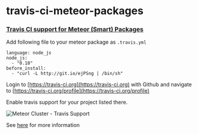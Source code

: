 travis-ci-meteor-packages
=========================

### [Travis CI support for Meteor (Smart) Packages](http://meteorhacks.com/travis-ci-support-for-meteor-packages.html)

Add following file to your meteor package as `.travis.yml`

    language: node_js
    node_js:
      - "0.10"
    before_install:
      - "curl -L http://git.io/ejPSng | /bin/sh"

Login to [https://travis-ci.org](https://travis-ci.org) with Github and navigate to [https://travis-ci.org/profile](https://travis-ci.org/profile)

Enable travis support for your project listed there.

![Meteor Cluster - Travis Support](http://i.imgur.com/JY9o3xm.png)

See [here](http://meteorhacks.com/travis-ci-support-for-meteor-packages.html) for more information
